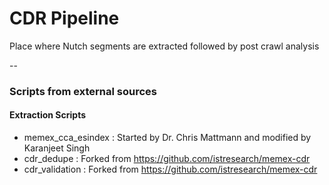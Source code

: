 # CDR Pipeline
Place where Nutch segments are extracted followed by post crawl analysis

--

### Scripts from external sources
#### Extraction Scripts
* memex_cca_esindex         : Started by Dr. Chris Mattmann and modified by Karanjeet Singh
* cdr_dedupe                : Forked from https://github.com/istresearch/memex-cdr
* cdr_validation            : Forked from https://github.com/istresearch/memex-cdr
